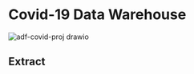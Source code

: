 # Covid-19 Data Warehouse

![adf-covid-proj drawio](https://github.com/LouisYC123/azure-datafactory-covid/assets/97873724/30256ea6-65df-4ba4-a1f7-c1fd2b421515)



## Extract


